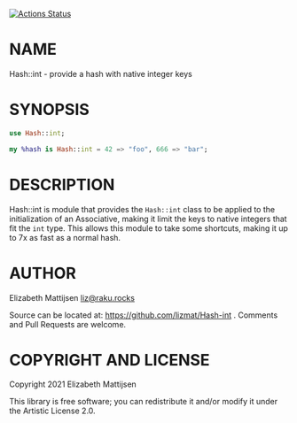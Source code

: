[![Actions Status](https://github.com/lizmat/Hash-int/workflows/test/badge.svg)](https://github.com/lizmat/Hash-int/actions)

NAME
====

Hash::int - provide a hash with native integer keys

SYNOPSIS
========

```raku
use Hash::int;

my %hash is Hash::int = 42 => "foo", 666 => "bar";
```

DESCRIPTION
===========

Hash::int is module that provides the `Hash::int` class to be applied to the initialization of an Associative, making it limit the keys to native integers that fit the `int` type. This allows this module to take some shortcuts, making it up to 7x as fast as a normal hash.

AUTHOR
======

Elizabeth Mattijsen <liz@raku.rocks>

Source can be located at: https://github.com/lizmat/Hash-int . Comments and Pull Requests are welcome.

COPYRIGHT AND LICENSE
=====================

Copyright 2021 Elizabeth Mattijsen

This library is free software; you can redistribute it and/or modify it under the Artistic License 2.0.

